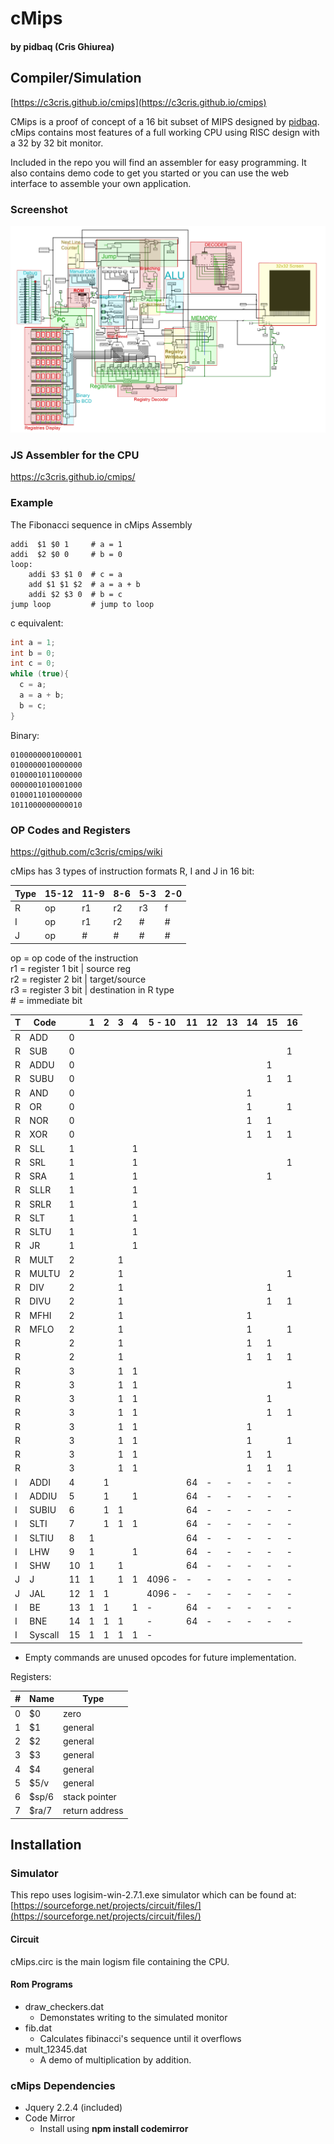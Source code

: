 # cMips
#### by pidbaq (Cris Ghiurea)

## Compiler/Simulation
[https://c3cris.github.io/cmips](https://c3cris.github.io/cmips)

CMips is a proof of concept of a 16 bit subset of MIPS designed by [pidbaq](http://www.pidbaq.com).  cMips contains most features of a full working CPU using RISC design with a 32 by 32 bit monitor. 

Included in the repo you will find an assembler for easy programming.  It also contains demo code to get you started or you can use the web interface to assemble your own application.

### Screenshot

![cMips Screenshot](docs/images/labeled_schematic.png)

### JS Assembler for the CPU

https://c3cris.github.io/cmips/


### Example
The Fibonacci sequence in cMips Assembly
```
addi  $1 $0 1     # a = 1
addi  $2 $0 0     # b = 0
loop:
    addi $3 $1 0  # c = a
    add $1 $1 $2  # a = a + b
    addi $2 $3 0  # b = c
jump loop         # jump to loop
```

c equivalent: 
```c
int a = 1;
int b = 0;
int c = 0;
while (true){
  c = a;
  a = a + b;
  b = c;
}
```

Binary:
```
0100000001000001
0100000010000000
0100001011000000
0000001010001000
0100011010000000
1011000000000010
```


### OP Codes and Registers

https://github.com/c3cris/cmips/wiki

cMips has 3 types of instruction formats R, I and J in 16 bit:

| Type | 15-12 | 11-9 | 8-6 | 5-3 | 2-0 |
|------|-------|------|-----|-----|-----|
| R    | op    | r1   | r2  | r3  | f   |
| I    | op    | r1   | r2  | #   | #   |
| J    | op    | #    | #   | #   | #   |

op = op code of the instruction  
r1 = register 1 bit | source reg  
r2 = register 2 bit | target/source  
r3 = register 3 bit | destination in R type  
\# = immediate bit 


| T | Code  |    | 1 | 2 | 3 | 4 | 5   - 10 | 11 | 12 | 13 | 14 | 15 | 16 |
|---|-------|----|---|---|---|---|----------|----|----|----|----|----|----|
| R | ADD   | 0  |   |   |   |   |    |    |    |    |    |    |    |
| R | SUB   | 0  |   |   |   |   |    |    |    |    |    |    | 1  |
| R | ADDU  | 0  |   |   |   |   |    |    |    |    |    | 1  |    |
| R | SUBU  | 0  |   |   |   |   |    |    |    |    |    | 1  | 1  |
| R | AND   | 0  |   |   |   |   |    |    |    |    | 1  |    |    |
| R | OR    | 0  |   |   |   |   |    |    |    |    | 1  |    | 1  |
| R | NOR   | 0  |   |   |   |   |    |    |    |    | 1  | 1  |    |
| R | XOR   | 0  |   |   |   |   |    |    |    |    | 1  | 1  | 1  |
| R | SLL   | 1  |   |   |   | 1 |    |    |    |    |    |    |    |
| R | SRL   | 1  |   |   |   | 1 |    |    |    |    |    |    | 1  |
| R | SRA   | 1  |   |   |   | 1 |    |    |    |    |    | 1  |    |
| R | SLLR  | 1  |   |   |   | 1 |    |    |    |    |    |    |    |
| R | SRLR  | 1  |   |   |   | 1 |    |    |    |    |    |    |    |
| R | SLT   | 1  |   |   |   | 1 |    |    |    |    |    |    |    |
| R | SLTU  | 1  |   |   |   | 1 |    |    |    |    |    |    |    |
| R | JR    | 1  |   |   |   | 1 |    |    |    |    |    |    |    |
| R | MULT  | 2  |   |   | 1 |   |    |    |    |    |    |    |    |
| R | MULTU | 2  |   |   | 1 |   |    |    |    |    |    |    | 1  |
| R | DIV   | 2  |   |   | 1 |   |    |    |    |    |    | 1  |    |
| R | DIVU  | 2  |   |   | 1 |   |    |    |    |    |    | 1  | 1  |
| R | MFHI  | 2  |   |   | 1 |   |    |    |    |    | 1  |    |    |
| R | MFLO  | 2  |   |   | 1 |   |    |    |    |    | 1  |    | 1  |
| R |       | 2  |   |   | 1 |   |    |    |    |    | 1  | 1  |    |
| R |       | 2  |   |   | 1 |   |    |    |    |    | 1  | 1  | 1  |
| R |       | 3  |   |   | 1 | 1 |    |    |    |    |    |    |    |
| R |       | 3  |   |   | 1 | 1 |    |    |    |    |    |    | 1  |
| R |       | 3  |   |   | 1 | 1 |    |    |    |    |    | 1  |    |
| R |       | 3  |   |   | 1 | 1 |    |    |    |    |    | 1  | 1  |
| R |       | 3  |   |   | 1 | 1 |    |    |    |    | 1  |    |    |
| R |       | 3  |   |   | 1 | 1 |    |    |    |    | 1  |    | 1  |
| R |       | 3  |   |   | 1 | 1 |    |    |    |    | 1  | 1  |    |
| R |       | 3  |   |   | 1 | 1 |    |    |    |    | 1  | 1  | 1  |
| I | ADDI  | 4  |   | 1 |   |   |    | 64 | -  | -  | -  | -  | -  |
| I | ADDIU | 5  |   | 1 |   | 1 |    | 64 | -  | -  | -  | -  | -  |
| I | SUBIU | 6  |   | 1 | 1 |   |    | 64 | -  | -  | -  | -  | -  |
| I | SLTI  | 7  |   | 1 | 1 | 1 |    | 64 | -  | -  | -  | -  | -  |
| I | SLTIU | 8  | 1 |   |   |   |    | 64 | -  | -  | -  | -  | -  |
| I | LHW   | 9  | 1 |   |   | 1 |    | 64 | -  | -  | -  | -  | -  |
| I | SHW   | 10 | 1 |   | 1 |   |    | 64 | -  | -  | -  | -  | -  |
| J | J     | 11 | 1 |   | 1 | 1 | 4096 - | -  | -  | -  | -  | -  | -  |
| J | JAL   | 12 | 1 | 1 |   |   | 4096 - | -  | -  | -  | -  | -  | -  |
| I | BE    | 13 | 1 | 1 |   | 1 |     -    | 64 | -  | -  | -  | -  | -  |
| I | BNE   | 14 | 1 | 1 | 1 |   |     -    | 64 | -  | -  | -  | -  | -  |
| I | Syscall | 15 | 1 | 1 | 1 | 1 |   -    |    |    |    |    |    |    |
* Empty commands are unused opcodes for future implementation.

Registers:

| # | Name  | Type           |
|---|-------|----------------|
| 0 | $0    | zero           |
| 1 | $1    | general        |
| 2 | $2    | general        |
| 3 | $3    | general        |
| 4 | $4    | general        |
| 5 | $5/v  | general        |
| 6 | $sp/6   | stack pointer  |
| 7 | $ra/7   | return address |


## Installation

### Simulator

This repo uses logisim-win-2.7.1.exe simulator which can be found at:  [https://sourceforge.net/projects/circuit/files/](https://sourceforge.net/projects/circuit/files/)

#### Circuit

cMips.circ is the main logism file containing the CPU.

#### Rom Programs

* draw_checkers.dat 
  * Demonstates writing to the simulated monitor
* fib.dat
  * Calculates fibinacci's sequence until it overflows 
* mult_12345.dat
  * A demo of multiplication by addition. 

### cMips Dependencies

* Jquery 2.2.4 (included)
* Code Mirror
  * Install using **npm install codemirror**



